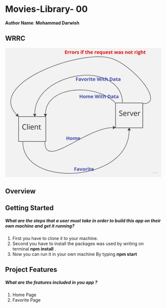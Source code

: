 # Movies-Library- 00

**Author Name**: **Mohammad Darwish**

## WRRC
![web request response cycle](./Assest/Lab11W.jpg)

## Overview

## Getting Started

##### What are the steps that a user must take in order to build this app on their own machine and get it running?

1. First you have to clone it to your machine.
2. Second you have to install the packages was used by writing on terminal **npm install** .
3. Now you can run it in your own machine By typing **npm start**

## Project Features
##### What are the features included in you app ?
1. Home Page
2. Favorite Page
